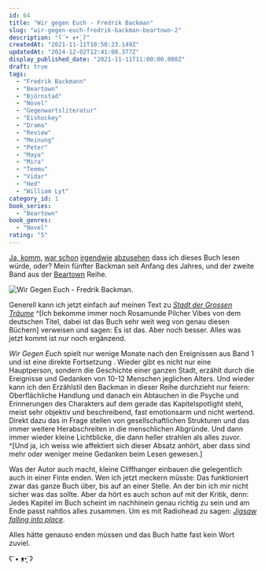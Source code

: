 ```yaml
---
id: 64
title: "Wir gegen Euch - Fredrik Backman"
slug: "wir-gegen-euch-fredrik-backman-beartown-2"
description: "ʕ´• ᴥ•̥`ʔ"
createdAt: "2021-11-11T10:50:23.149Z"
updatedAt: "2024-12-02T12:41:08.377Z"
display_published_date: "2021-11-11T11:00:00.000Z"
draft: true
tags:
  - "Fredrik Backmann"
  - "Beartown"
  - "Björnstad"
  - "Novel"
  - "Gegenwartsliteratur"
  - "Eishockey"
  - "Drama"
  - "Review"
  - "Meinung"
  - "Peter"
  - "Maya"
  - "Mira"
  - "Teemu"
  - "Vidar"
  - "Hed"
  - "William Lyt"
category_id: 1
book_series:
  - "Beartown"
book_genres:
  - "Novel"
rating: "5"
---
```


[Ja, komm](https://www.flore.nz/blog/ein-mann-namens-ove-fredrik-backman), [war schon](https://www.flore.nz/blog/oma-laesst-gruessen-und-sagt-es-tut-ihr-leid-fredrik-backman) [irgendwie](https://www.flore.nz/blog/britt-marie-war-hier-fredrik-backman) [abzusehen](https://www.flore.nz/blog/stadt-der-grossen-traeume-fredrik-backmann-beartown-1) dass ich dieses Buch lesen würde, oder? Mein fünfter Backman seit Anfang des Jahres, und der zweite Band aus der [Beartown](https://www.flore.nz/series/beartown) Reihe.

![Wir Gegen Euch - Fredrik Backman.](https://res.cloudinary.com/dlsll9dkn/image/upload/v1636624780/photo_2021_11_11_10_57_37_b42e375255.jpg)

Generell kann ich jetzt einfach auf meinen Text zu *[Stadt der Grossen Träume](https://www.flore.nz/blog/stadt-der-grossen-traeume-fredrik-backmann-beartown-1)* ^[Ich bekomme immer noch Rosamunde Pilcher Vibes von dem deutschen Titel, dabei ist das Buch sehr weit weg von genau diesen Büchern] verweisen und sagen: Es ist das. Aber noch besser. Alles was jetzt kommt ist nur noch ergänzend. 

*Wir Gegen Euch* spielt nur wenige Monate nach den Ereignissen aus Band 1 und ist eine direkte Fortsetzung . Wieder gibt es nicht nur eine Hauptperson, sondern die Geschichte einer ganzen Stadt, erzählt durch die Ereignisse und Gedanken von 10-12 Menschen jeglichen Alters. Und wieder kann ich den Erzählstil den Backman in dieser Reihe durchzieht nur feiern: Oberflächliche Handlung und danach ein Abtauchen in die Psyche und Erinnerungen des Charakters auf dem gerade das Kapitelspotlight steht, meist sehr objektiv und beschreibend, fast emotionsarm und nicht wertend. Direkt dazu das in Frage stellen von gesellschaftlichen Strukturen und das immer weitere Herabschreiten in die menschlichen Abgründe. Und dann immer wieder kleine Lichtblicke, die dann heller strahlen als alles zuvor. ^[Und ja, ich weiss wie affektiert sich dieser Absatz anhört, aber dass sind mehr oder weniger meine Gedanken beim Lesen gewesen.]

Was der Autor auch macht, kleine Cliffhanger einbauen die gelegentlich auch in einer Finte enden. Wen ich jetzt meckern müsste: Das funktioniert  zwar das ganze Buch über, bis auf an einer Stelle. An der bin ich mir nicht sicher was das sollte. Aber da hört es auch schon auf mit der Kritik, denn: Jedes Kapitel im Buch scheint im nachhinein genau richtig zu sein und am Ende passt nahtlos alles zusammen. Um es mit Radiohead zu sagen: *[Jigsaw falling into place](https://www.youtube.com/watch?v=GoLJJRIWCLU)*. 

Alles hätte genauso enden müssen und das Buch hatte fast kein Wort zuviel. 

ʕ´• ᴥ•̥`ʔ
